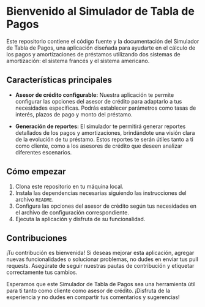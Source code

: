 # Bienvenido al Simulador de Tabla de Pagos

Este repositorio contiene el código fuente y la documentación del Simulador de Tabla de Pagos, una aplicación diseñada para ayudarte en el cálculo de los pagos y amortizaciones de préstamos utilizando dos sistemas de amortización: el sistema francés y el sistema americano.

## Características principales

- **Asesor de crédito configurable:** Nuestra aplicación te permite configurar las opciones del asesor de crédito para adaptarlo a tus necesidades específicas. Podrás establecer parámetros como tasas de interés, plazos de pago y monto del préstamo.

- **Generación de reportes:** El simulador te permitirá generar reportes detallados de los pagos y amortizaciones, brindándote una visión clara de la evolución de tu préstamo. Estos reportes te serán útiles tanto a ti como cliente, como a los asesores de crédito que deseen analizar diferentes escenarios.

## Cómo empezar

1. Clona este repositorio en tu máquina local.
2. Instala las dependencias necesarias siguiendo las instrucciones del archivo `README`.
3. Configura las opciones del asesor de crédito según tus necesidades en el archivo de configuración correspondiente.
4. Ejecuta la aplicación y disfruta de su funcionalidad.

## Contribuciones

¡Tu contribución es bienvenida! Si deseas mejorar esta aplicación, agregar nuevas funcionalidades o solucionar problemas, no dudes en enviar tus pull requests. Asegúrate de seguir nuestras pautas de contribución y etiquetar correctamente tus cambios.

Esperamos que este Simulador de Tabla de Pagos sea una herramienta útil para ti tanto como cliente como asesor de crédito. ¡Disfruta de la experiencia y no dudes en compartir tus comentarios y sugerencias!

